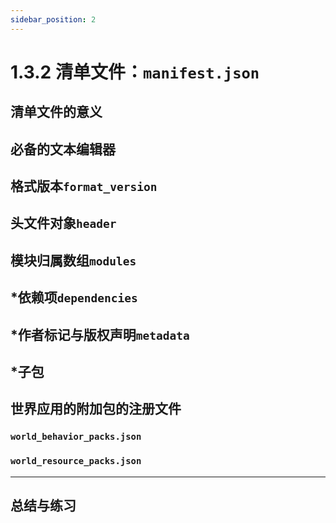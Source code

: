 ```yaml
---
sidebar_position: 2
---
```


# 1.3.2 清单文件：`manifest.json`

## 清单文件的意义

## 必备的文本编辑器

## 格式版本`format_version`

## 头文件对象`header`

## 模块归属数组`modules`

## *依赖项`dependencies`

## *作者标记与版权声明`metadata`

## *子包

## 世界应用的附加包的注册文件

### `world_behavior_packs.json`

### `world_resource_packs.json`

---

## 总结与练习

